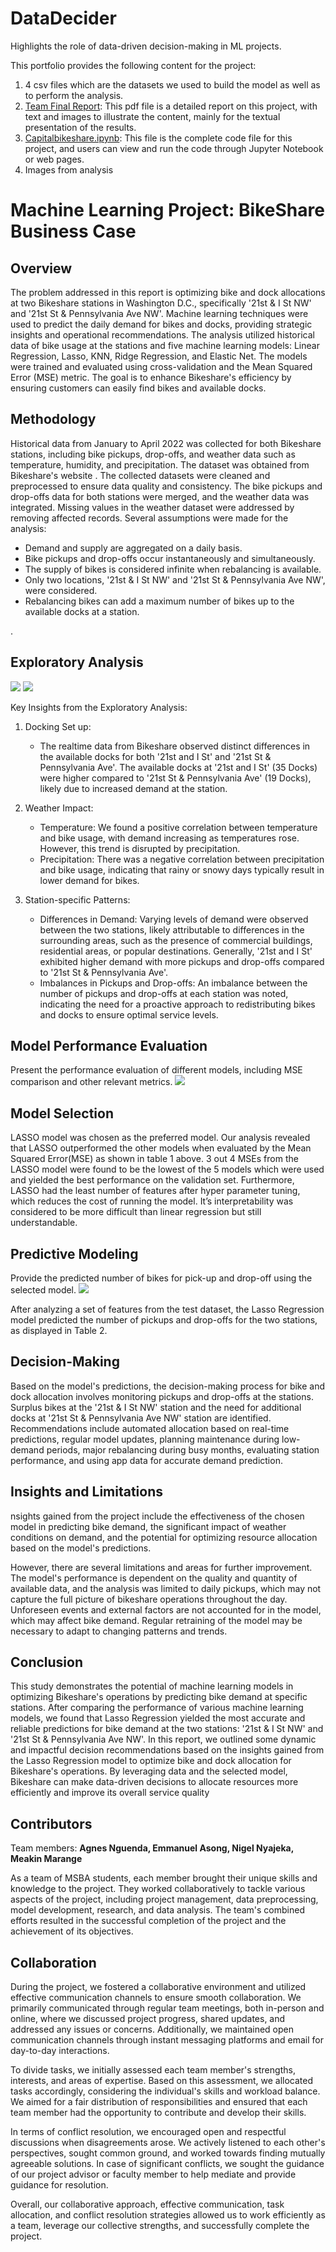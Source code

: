 # DataDecider
Highlights the role of data-driven decision-making in ML projects.

This portfolio provides the following content for the project:

1. 4 csv files which are the datasets we used to build the model as well as to perform the analysis.
2. [Team Final Report](https://github.com/Nguenda/DataDecider/blob/05e61f5b5a12ff57103f8e57ad90662d6a8823c1/Machine%20learning%201_project_BikeShare.pdf): This pdf file is a detailed report on this project, with text and images to illustrate the content, mainly for the textual presentation of the results.
3. [Capitalbikeshare.ipynb](https://github.com/Nguenda/DataDecider/blob/main/CapitalBikeshare_21st_%26_I_St_NW.ipynb): This file is the complete code file for this project, and users can view and run the code through Jupyter Notebook or web pages.
4. Images from analysis


# Machine Learning Project: BikeShare Business Case

## Overview
The problem addressed in this report is optimizing bike and dock allocations at two Bikeshare stations in Washington D.C., specifically '21st & I St NW' and '21st St & Pennsylvania Ave NW'.  Machine learning techniques were used to predict the daily demand for bikes and docks, providing strategic insights and operational recommendations. The analysis utilized historical data of bike usage at the stations and five machine learning models: Linear Regression, Lasso, KNN, Ridge Regression, and Elastic Net. The models were trained and evaluated using cross-validation and the Mean Squared Error (MSE) metric. The goal is to enhance Bikeshare's efficiency by ensuring customers can easily find bikes and available docks.

## Methodology
Historical data from January to April 2022 was collected for both Bikeshare stations, including bike pickups, drop-offs, and weather data such as temperature, humidity, and precipitation. The dataset was obtained from Bikeshare's website []([URL](https://ride.capitalbikeshare.com/system-data)). The collected datasets were cleaned and preprocessed to ensure data quality and consistency. The bike pickups and drop-offs data for both stations were merged, and the weather data was integrated. Missing values in the weather dataset were addressed by removing affected records. 
Several assumptions were made for the analysis:

- Demand and supply are aggregated on a daily basis.
- Bike pickups and drop-offs occur instantaneously and simultaneously.
- The supply of bikes is considered infinite when rebalancing is available.
- Only two locations, '21st & I St NW' and '21st St & Pennsylvania Ave NW', were considered.
- Rebalancing bikes can add a maximum number of bikes up to the available docks at a station.

.
## Exploratory Analysis
![](https://github.com/Nguenda/DataDecider/blob/92892e3fc797d4973d6ed92f93d54374d22af881/Screen%20Shot%202023-05-10%20at%208.04.32%20PM.png)
![](https://github.com/Nguenda/DataDecider/blob/92892e3fc797d4973d6ed92f93d54374d22af881/Screen%20Shot%202023-05-10%20at%208.04.45%20PM.png)


Key Insights from the Exploratory Analysis:
1. Docking Set up:
   - The realtime data from Bikeshare observed distinct differences in the available docks for both '21st and I St' and '21st St & Pennsylvania Ave'. The available docks at '21st and I St' (35 Docks) were higher compared to '21st St & Pennsylvania Ave' (19 Docks), likely due to increased demand at the station.

2. Weather Impact:
   - Temperature: We found a positive correlation between temperature and bike usage, with demand increasing as temperatures rose. However, this trend is disrupted by precipitation.
   - Precipitation: There was a negative correlation between precipitation and bike usage, indicating that rainy or snowy days typically result in lower demand for bikes.

3. Station-specific Patterns:
   - Differences in Demand: Varying levels of demand were observed between the two stations, likely attributable to differences in the surrounding areas, such as the presence of commercial buildings, residential areas, or popular destinations. Generally, '21st and I St' exhibited higher demand with more pickups and drop-offs compared to '21st St & Pennsylvania Ave'.
   - Imbalances in Pickups and Drop-offs: An imbalance between the number of pickups and drop-offs at each station was noted, indicating the need for a proactive approach to redistributing bikes and docks to ensure optimal service levels.

## Model Performance Evaluation
Present the performance evaluation of different models, including MSE comparison and other relevant metrics.
![](https://github.com/Nguenda/DataDecider/blob/fbc6c195db0bd0b861beba3143e51003207c3a80/Screen%20Shot%202023-05-10%20at%208.27.16%20PM.png)

## Model Selection
LASSO model was chosen as the preferred model. Our analysis revealed that LASSO outperformed the other models when evaluated by the Mean Squared Error(MSE) as shown in table 1 above. 3 out 4 MSEs from the LASSO model were found to be the lowest of the 5 models which were used and yielded the best performance on the validation set. Furthermore, LASSO had the least number of features after hyper parameter tuning, which reduces the cost of running the model. It’s interpretability was considered to be 
more difficult than linear regression but still understandable.

## Predictive Modeling
Provide the predicted number of bikes for pick-up and drop-off using the selected model.
![](https://github.com/Nguenda/DataDecider/blob/9fb3e71d58562282635da526758561d1a869fab2/Screen%20Shot%202023-05-10%20at%208.37.55%20PM.png)

After analyzing a set of features from the test dataset, the Lasso Regression model predicted the number of 
pickups and drop-offs for the two stations, as displayed in Table 2.

## Decision-Making
Based on the model's predictions, the decision-making process for bike and dock allocation involves monitoring pickups and drop-offs at the stations. Surplus bikes at the '21st & I St NW' station and the need for additional docks at '21st St & Pennsylvania Ave NW' station are identified. Recommendations include automated allocation based on real-time predictions, regular model updates, planning maintenance during low-demand periods, major rebalancing during busy months, evaluating station performance, and using app data for accurate demand prediction.

## Insights and Limitations
nsights gained from the project include the effectiveness of the chosen model in predicting bike demand, the significant impact of weather conditions on demand, and the potential for optimizing resource allocation based on the model's predictions.

However, there are several limitations and areas for further improvement. The model's performance is dependent on the quality and quantity of available data, and the analysis was limited to daily pickups, which may not capture the full picture of bikeshare operations throughout the day. Unforeseen events and external factors are not accounted for in the model, which may affect bike demand. Regular retraining of the model may be necessary to adapt to changing patterns and trends.

## Conclusion
This study demonstrates the potential of machine learning models in optimizing Bikeshare's operations by 
predicting bike demand at specific stations. After comparing the performance of various machine learning 
models, we found that Lasso Regression yielded the most accurate and reliable predictions for bike demand 
at the two stations: '21st & I St NW' and '21st St & Pennsylvania Ave NW'. In this report, we outlined some 
dynamic and impactful decision recommendations based on the insights gained from the Lasso Regression 
model to optimize bike and dock allocation for Bikeshare's operations. By leveraging data and the selected 
model, Bikeshare can make data-driven decisions to allocate resources more efficiently and improve its 
overall service quality

## Contributors
Team members: **Agnes Nguenda, Emmanuel Asong, Nigel Nyajeka, Meakin Marange**

As a team of MSBA students, each member brought their unique skills and knowledge to the project. They worked collaboratively to tackle various aspects of the project, including project management, data preprocessing, model development, research, and data analysis. The team's combined efforts resulted in the successful completion of the project and the achievement of its objectives.

## Collaboration
During the project, we fostered a collaborative environment and utilized effective communication channels to ensure smooth collaboration. We primarily communicated through regular team meetings, both in-person and online, where we discussed project progress, shared updates, and addressed any issues or concerns. Additionally, we maintained open communication channels through instant messaging platforms and email for day-to-day interactions.

To divide tasks, we initially assessed each team member's strengths, interests, and areas of expertise. Based on this assessment, we allocated tasks accordingly, considering the individual's skills and workload balance. We aimed for a fair distribution of responsibilities and ensured that each team member had the opportunity to contribute and develop their skills.

In terms of conflict resolution, we encouraged open and respectful discussions when disagreements arose. We actively listened to each other's perspectives, sought common ground, and worked towards finding mutually agreeable solutions. In case of significant conflicts, we sought the guidance of our project advisor or faculty member to help mediate and provide guidance for resolution.

Overall, our collaborative approach, effective communication, task allocation, and conflict resolution strategies allowed us to work efficiently as a team, leverage our collective strengths, and successfully complete the project.






